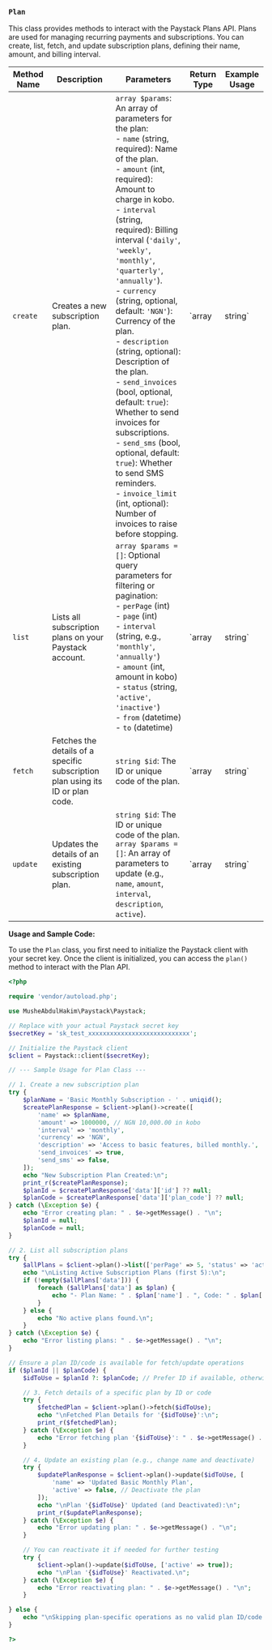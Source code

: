 ### `Plan`

This class provides methods to interact with the Paystack Plans API. Plans are used for managing recurring payments and subscriptions. You can create, list, fetch, and update subscription plans, defining their name, amount, and billing interval.

| Method Name | Description | Parameters | Return Type | Example Usage |
|---|---|---|---|---|
| `create` | Creates a new subscription plan. | `array $params`: An array of parameters for the plan: <br> - `name` (string, required): Name of the plan. <br> - `amount` (int, required): Amount to charge in kobo. <br> - `interval` (string, required): Billing interval (`'daily'`, `'weekly'`, `'monthly'`, `'quarterly'`, `'annually'`). <br> - `currency` (string, optional, default: `'NGN'`): Currency of the plan. <br> - `description` (string, optional): Description of the plan. <br> - `send_invoices` (bool, optional, default: `true`): Whether to send invoices for subscriptions. <br> - `send_sms` (bool, optional, default: `true`): Whether to send SMS reminders. <br> - `invoice_limit` (int, optional): Number of invoices to raise before stopping. | `array|string` | ```php $client->plan()->create(['name' => 'Premium Monthly', 'amount' => 1000000, 'interval' => 'monthly', 'currency' => 'NGN']); ``` |
| `list` | Lists all subscription plans on your Paystack account. | `array $params = []`: Optional query parameters for filtering or pagination: <br> - `perPage` (int) <br> - `page` (int) <br> - `interval` (string, e.g., `'monthly'`, `'annually'`) <br> - `amount` (int, amount in kobo) <br> - `status` (string, `'active'`, `'inactive'`) <br> - `from` (datetime) <br> - `to` (datetime) | `array|string` | ```php $client->plan()->list(['interval' => 'annually', 'status' => 'active']); ``` |
| `fetch` | Fetches the details of a specific subscription plan using its ID or plan code. | `string $id`: The ID or unique code of the plan. | `array|string` | ```php $client->plan()->fetch('plan_xxxx'); ``` |
| `update` | Updates the details of an existing subscription plan. | `string $id`: The ID or unique code of the plan. <br> `array $params = []`: An array of parameters to update (e.g., `name`, `amount`, `interval`, `description`, `active`). | `array|string` | ```php $client->plan()->update('plan_xxxx', ['name' => 'Pro Plan Updated', 'active' => false]); ``` |

**Usage and Sample Code:**

To use the `Plan` class, you first need to initialize the Paystack client with your secret key. Once the client is initialized, you can access the `plan()` method to interact with the Plan API.

```php
<?php

require 'vendor/autoload.php';

use MusheAbdulHakim\Paystack\Paystack;

// Replace with your actual Paystack secret key
$secretKey = 'sk_test_xxxxxxxxxxxxxxxxxxxxxxxxxxxx';

// Initialize the Paystack client
$client = Paystack::client($secretKey);

// --- Sample Usage for Plan Class ---

// 1. Create a new subscription plan
try {
    $planName = 'Basic Monthly Subscription - ' . uniqid();
    $createPlanResponse = $client->plan()->create([
        'name' => $planName,
        'amount' => 1000000, // NGN 10,000.00 in kobo
        'interval' => 'monthly',
        'currency' => 'NGN',
        'description' => 'Access to basic features, billed monthly.',
        'send_invoices' => true,
        'send_sms' => false,
    ]);
    echo "New Subscription Plan Created:\n";
    print_r($createPlanResponse);
    $planId = $createPlanResponse['data']['id'] ?? null;
    $planCode = $createPlanResponse['data']['plan_code'] ?? null;
} catch (\Exception $e) {
    echo "Error creating plan: " . $e->getMessage() . "\n";
    $planId = null;
    $planCode = null;
}

// 2. List all subscription plans
try {
    $allPlans = $client->plan()->list(['perPage' => 5, 'status' => 'active']);
    echo "\nListing Active Subscription Plans (first 5):\n";
    if (!empty($allPlans['data'])) {
        foreach ($allPlans['data'] as $plan) {
            echo "- Plan Name: " . $plan['name'] . ", Code: " . $plan['plan_code'] . ", Interval: " . $plan['interval'] . ", Amount: " . ($plan['amount'] / 100) . " " . $plan['currency'] . "\n";
        }
    } else {
        echo "No active plans found.\n";
    }
} catch (\Exception $e) {
    echo "Error listing plans: " . $e->getMessage() . "\n";
}

// Ensure a plan ID/code is available for fetch/update operations
if ($planId || $planCode) {
    $idToUse = $planId ?: $planCode; // Prefer ID if available, otherwise code

    // 3. Fetch details of a specific plan by ID or code
    try {
        $fetchedPlan = $client->plan()->fetch($idToUse);
        echo "\nFetched Plan Details for '{$idToUse}':\n";
        print_r($fetchedPlan);
    } catch (\Exception $e) {
        echo "Error fetching plan '{$idToUse}': " . $e->getMessage() . "\n";
    }

    // 4. Update an existing plan (e.g., change name and deactivate)
    try {
        $updatePlanResponse = $client->plan()->update($idToUse, [
            'name' => 'Updated Basic Monthly Plan',
            'active' => false, // Deactivate the plan
        ]);
        echo "\nPlan '{$idToUse}' Updated (and Deactivated):\n";
        print_r($updatePlanResponse);
    } catch (\Exception $e) {
        echo "Error updating plan: " . $e->getMessage() . "\n";
    }

    // You can reactivate it if needed for further testing
    try {
        $client->plan()->update($idToUse, ['active' => true]);
        echo "\nPlan '{$idToUse}' Reactivated.\n";
    } catch (\Exception $e) {
        echo "Error reactivating plan: " . $e->getMessage() . "\n";
    }

} else {
    echo "\nSkipping plan-specific operations as no valid plan ID/code was obtained from creation.\n";
}

?>